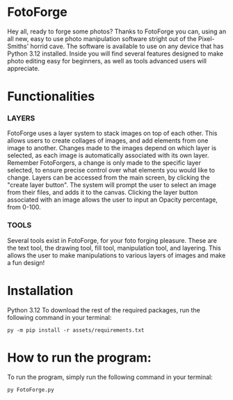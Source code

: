 # FotoForge
Hey all, ready to forge some photos? Thanks to FotoForge you can, using an all new, easy to use photo manipulation software stright out of the Pixel-Smiths' horrid cave. The software is available to use on any device that has Python 3.12 installed. Inside you will find several features designed to make photo editing easy for beginners, as well as tools advanced users will appreciate. 

# Functionalities
### LAYERS
FotoForge uses a layer system to stack images on top of each other. This allows users to create collages of images, and add elements from one image to another. Changes made to the images depend on which layer is selected, as each image is automatically associated with its own layer. Remember FotoForgers, a change is only made to the specific layer selected, to ensure precise control over what elements you would like to change. Layers can be accessed from the main screen, by clicking the "create layer button". The system will prompt the user to select an image from their files, and adds it to the canvas. Clicking the layer button associated with an image allows the user to input an Opacity percentage, from 0-100. 

### TOOLS 
Several tools exist in FotoForge, for your foto forging pleasure. These are the text tool, the drawing tool, fill tool, manipulation tool, and layering. This allows the user to make manipulations to various layers of images and make a fun design!

# Installation
Python 3.12
To download the rest of the required packages, run the following command in your terminal:
```
py -m pip install -r assets/requirements.txt
```
# How to run the program:

To run the program, simply run the following command in your terminal:
```
py FotoForge.py
```
